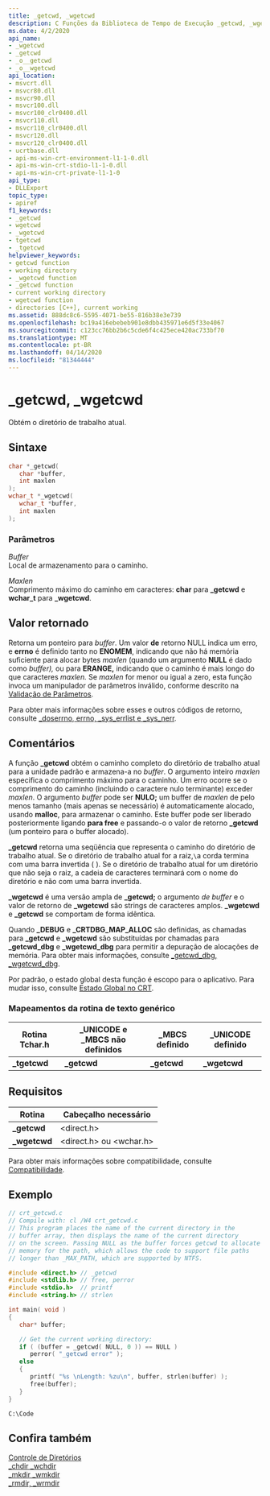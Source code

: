 ```yaml
---
title: _getcwd, _wgetcwd
description: C Funções da Biblioteca de Tempo de Execução _getcwd, _wgetcwd obter o diretório de trabalho atual.
ms.date: 4/2/2020
api_name:
- _wgetcwd
- _getcwd
- _o__getcwd
- _o__wgetcwd
api_location:
- msvcrt.dll
- msvcr80.dll
- msvcr90.dll
- msvcr100.dll
- msvcr100_clr0400.dll
- msvcr110.dll
- msvcr110_clr0400.dll
- msvcr120.dll
- msvcr120_clr0400.dll
- ucrtbase.dll
- api-ms-win-crt-environment-l1-1-0.dll
- api-ms-win-crt-stdio-l1-1-0.dll
- api-ms-win-crt-private-l1-1-0
api_type:
- DLLExport
topic_type:
- apiref
f1_keywords:
- _getcwd
- wgetcwd
- _wgetcwd
- tgetcwd
- _tgetcwd
helpviewer_keywords:
- getcwd function
- working directory
- _wgetcwd function
- _getcwd function
- current working directory
- wgetcwd function
- directories [C++], current working
ms.assetid: 888dc8c6-5595-4071-be55-816b38e3e739
ms.openlocfilehash: bc19a416ebebeb901e8dbb435971e6d5f33e4067
ms.sourcegitcommit: c123cc76bb2b6c5cde6f4c425ece420ac733bf70
ms.translationtype: MT
ms.contentlocale: pt-BR
ms.lasthandoff: 04/14/2020
ms.locfileid: "81344444"
---
```

# <a name="_getcwd-_wgetcwd"></a>_getcwd, _wgetcwd

Obtém o diretório de trabalho atual.

## <a name="syntax"></a>Sintaxe

```C
char *_getcwd(
   char *buffer,
   int maxlen
);
wchar_t *_wgetcwd(
   wchar_t *buffer,
   int maxlen
);
```

### <a name="parameters"></a>Parâmetros

*Buffer*\
Local de armazenamento para o caminho.

*Maxlen*\
Comprimento máximo do caminho em caracteres: **char** para **_getcwd** e **wchar_t** para **_wgetcwd**.

## <a name="return-value"></a>Valor retornado

Retorna um ponteiro para *buffer*. Um valor **de** retorno NULL indica um erro, e **errno** é definido tanto no **ENOMEM**, indicando que não há memória suficiente para alocar bytes *maxlen* (quando um argumento **NULL** é dado como *buffer),* ou para **ERANGE,** indicando que o caminho é mais longo do que caracteres *maxlen.* Se *maxlen* for menor ou igual a zero, esta função invoca um manipulador de parâmetros inválido, conforme descrito na [Validação de Parâmetros](../../c-runtime-library/parameter-validation.md).

Para obter mais informações sobre esses e outros códigos de retorno, consulte [_doserrno, errno, _sys_errlist e _sys_nerr](../../c-runtime-library/errno-doserrno-sys-errlist-and-sys-nerr.md).

## <a name="remarks"></a>Comentários

A função **_getcwd** obtém o caminho completo do diretório de trabalho atual para a unidade padrão e armazena-a no *buffer*. O argumento inteiro *maxlen* especifica o comprimento máximo para o caminho. Um erro ocorre se o comprimento do caminho (incluindo o caractere nulo terminante) exceder *maxlen*. O argumento *buffer* pode ser **NULO;** um buffer de *maxlen* de pelo menos tamanho (mais apenas se necessário) é automaticamente alocado, usando **malloc**, para armazenar o caminho. Este buffer pode ser liberado posteriormente ligando **para free** e passando-o o valor de retorno **_getcwd** (um ponteiro para o buffer alocado).

**_getcwd** retorna uma seqüência que representa o caminho do diretório de trabalho atual. Se o diretório de trabalho atual for a raiz,`\`a corda termina com uma barra invertida ( ). Se o diretório de trabalho atual for um diretório que não seja o raiz, a cadeia de caracteres terminará com o nome do diretório e não com uma barra invertida.

**_wgetcwd** é uma versão ampla de **_getcwd;** o argumento *de buffer* e o valor de retorno de **_wgetcwd** são strings de caracteres amplos. **_wgetcwd** e **_getcwd** se comportam de forma idêntica.

Quando **_DEBUG** e **_CRTDBG_MAP_ALLOC** são definidas, as chamadas para **_getcwd** e **_wgetcwd** são substituídas por chamadas para **_getcwd_dbg** e **_wgetcwd_dbg** para permitir a depuração de alocações de memória. Para obter mais informações, consulte [_getcwd_dbg, _wgetcwd_dbg](getcwd-dbg-wgetcwd-dbg.md).

Por padrão, o estado global desta função é escopo para o aplicativo. Para mudar isso, consulte [Estado Global no CRT](../global-state.md).

### <a name="generic-text-routine-mappings"></a>Mapeamentos da rotina de texto genérico

|Rotina Tchar.h|_UNICODE e _MBCS não definidos|_MBCS definido|_UNICODE definido|
|---------------------|--------------------------------------|--------------------|-----------------------|
|**_tgetcwd**|**_getcwd**|**_getcwd**|**_wgetcwd**|

## <a name="requirements"></a>Requisitos

|Rotina|Cabeçalho necessário|
|-------------|---------------------|
|**_getcwd**|\<direct.h>|
|**_wgetcwd**|\<direct.h> ou \<wchar.h>|

Para obter mais informações sobre compatibilidade, consulte [Compatibilidade](../../c-runtime-library/compatibility.md).

## <a name="example"></a>Exemplo

```C
// crt_getcwd.c
// Compile with: cl /W4 crt_getcwd.c
// This program places the name of the current directory in the
// buffer array, then displays the name of the current directory
// on the screen. Passing NULL as the buffer forces getcwd to allocate
// memory for the path, which allows the code to support file paths
// longer than _MAX_PATH, which are supported by NTFS.

#include <direct.h> // _getcwd
#include <stdlib.h> // free, perror
#include <stdio.h>  // printf
#include <string.h> // strlen

int main( void )
{
   char* buffer;

   // Get the current working directory:
   if ( (buffer = _getcwd( NULL, 0 )) == NULL )
      perror( "_getcwd error" );
   else
   {
      printf( "%s \nLength: %zu\n", buffer, strlen(buffer) );
      free(buffer);
   }
}
```

```Output
C:\Code
```

## <a name="see-also"></a>Confira também

[Controle de Diretórios](../../c-runtime-library/directory-control.md)\
[_chdir _wchdir](chdir-wchdir.md)\
[_mkdir _wmkdir](mkdir-wmkdir.md)\
[_rmdir, _wrmdir](rmdir-wrmdir.md)
